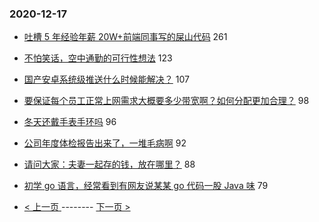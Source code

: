 ### 2020-12-17 
- [吐槽 5 年经验年薪 20W+前端同事写的屎山代码](https://www.v2ex.com/t/736148) 261
- [不怕笑话，空中通勤的可行性想法](https://www.v2ex.com/t/736153) 123
- [国产安卓系统级推送什么时候能解决？](https://www.v2ex.com/t/736182) 107
- [要保证每个员工正常上网需求大概要多少带宽啊？如何分配更加合理？](https://www.v2ex.com/t/736254) 98
- [冬天还戴手表手环吗](https://www.v2ex.com/t/736225) 96
- [公司年度体检报告出来了，一堆毛病啊](https://www.v2ex.com/t/736280) 92
- [请问大家：夫妻一起存的钱，放在哪里？](https://www.v2ex.com/t/736277) 88
- [初学 go 语言，经常看到有网友说某某 go 代码一股 Java 味](https://www.v2ex.com/t/736145) 79 

- [ < 上一页 ](https://github.com/able8/v2ex-hot-record/blob/master/2020-12-16.md) -------- [ 下一页 > ](https://github.com/able8/v2ex-hot-record/blob/master/2020-12-18.md)
